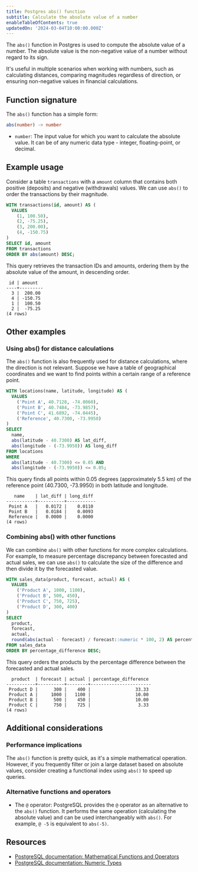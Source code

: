 ```yaml
---
title: Postgres abs() function
subtitle: Calculate the absolute value of a number
enableTableOfContents: true
updatedOn: '2024-03-04T10:00:00.000Z'
---
```


The `abs()` function in Postgres is used to compute the absolute value of a number. The absolute value is the non-negative value of a number without regard to its sign.

It's useful in multiple scenarios when working with numbers, such as calculating distances, comparing magnitudes regardless of direction, or ensuring non-negative values in financial calculations.

<CTA />

## Function signature

The `abs()` function has a simple form:

```sql
abs(number) -> number
```

- `number`: The input value for which you want to calculate the absolute value. It can be of any numeric data type - integer, floating-point, or decimal.

## Example usage

Consider a table `transactions` with a `amount` column that contains both positive (deposits) and negative (withdrawals) values. We can use `abs()` to order the transactions by their magnitude.

```sql
WITH transactions(id, amount) AS (
  VALUES
    (1, 100.50),
    (2, -75.25),
    (3, 200.00),
    (4, -150.75)
)
SELECT id, amount
FROM transactions
ORDER BY abs(amount) DESC;
```

This query retrieves the transaction IDs and amounts, ordering them by the absolute value of the amount, in descending order.

```text
 id | amount
----+---------
  3 |  200.00
  4 | -150.75
  1 |  100.50
  2 |  -75.25
(4 rows)
```

## Other examples

### Using abs() for distance calculations

The `abs()` function is also frequently used for distance calculations, where the direction is not relevant. Suppose we have a table of geographical coordinates and we want to find points within a certain range of a reference point.

```sql
WITH locations(name, latitude, longitude) AS (
  VALUES
    ('Point A', 40.7128, -74.0060),
    ('Point B', 40.7484, -73.9857),
    ('Point C', 41.6892, -74.0445),
    ('Reference', 40.7300, -73.9950)
)
SELECT
  name,
  abs(latitude - 40.7300) AS lat_diff,
  abs(longitude - (-73.9950)) AS long_diff
FROM locations
WHERE
  abs(latitude - 40.7300) <= 0.05 AND
  abs(longitude - (-73.9950)) <= 0.05;
```

This query finds all points within 0.05 degrees (approximately 5.5 km) of the reference point (40.7300, -73.9950) in both latitude and longitude.

```
   name    | lat_diff | long_diff
-----------+----------+-----------
 Point A   |   0.0172 |    0.0110
 Point B   |   0.0184 |    0.0093
 Reference |   0.0000 |    0.0000
(4 rows)
```

### Combining abs() with other functions

We can combine `abs()` with other functions for more complex calculations. For example, to measure percentage discrepancy between forecasted and actual sales, we can use `abs()` to calculate the size of the difference and then divide it by the forecasted value.

```sql
WITH sales_data(product, forecast, actual) AS (
  VALUES
    ('Product A', 1000, 1100),
    ('Product B', 500, 450),
    ('Product C', 750, 725),
    ('Product D', 300, 400)
)
SELECT
  product,
  forecast,
  actual,
  round(abs(actual - forecast) / forecast::numeric * 100, 2) AS percentage_difference
FROM sales_data
ORDER BY percentage_difference DESC;
```

This query orders the products by the percentage difference between the forecasted and actual sales.

```
  product  | forecast | actual | percentage_difference
-----------+----------+--------+-----------------------
 Product D |      300 |    400 |                 33.33
 Product A |     1000 |   1100 |                 10.00
 Product B |      500 |    450 |                 10.00
 Product C |      750 |    725 |                  3.33
(4 rows)
```

## Additional considerations

### Performance implications

The `abs()` function is pretty quick, as it's a simple mathematical operation. However, if you frequently filter or join a large dataset based on absolute values, consider creating a functional index using `abs()` to speed up queries.

### Alternative functions and operators

- The `@` operator: PostgreSQL provides the `@` operator as an alternative to the `abs()` function. It performs the same operation (calculating the absolute value) and can be used interchangeably with `abs()`. For example, `@ -5` is equivalent to `abs(-5)`.

## Resources

- [PostgreSQL documentation: Mathematical Functions and Operators](https://www.postgresql.org/docs/current/functions-math.html)
- [PostgreSQL documentation: Numeric Types](https://www.postgresql.org/docs/current/datatype-numeric.html)
